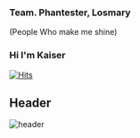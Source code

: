 ### Team. Phantester, Losmary
(People Who make me shine)

### Hi I'm Kaiser
[![Hits](https://hits.seeyoufarm.com/api/count/incr/badge.svg?url=https://github.com/Mastics)](https://hits.seeyoufarm.com) 

## Header
![header](https://capsule-render.vercel.app/api?type=wave&color=gradient&height=300&section=footer&text=Kaiser%20Github&fontSize=90)
